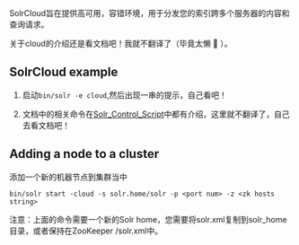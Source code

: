 SolrCloud旨在提供高可用，容错环境，用于分发您的索引跨多个服务器的内容和查询请求。

关于cloud的介绍还是看文档吧！我就不翻译了（毕竟太懒 :tongue: ）。

## SolrCloud example

1. 启动`bin/solr -e cloud`,然后出现一串的提示，自己看吧！

2. 文档中的相关命令在[Solr_Control_Script](../getting_started/Solr_Control_Script.md)中都有介绍，这里就不翻译了，自己去看文档吧！

## Adding a node to a cluster

添加一个新的机器节点到集群当中

`bin/solr start -cloud -s solr.home/solr -p <port num> -z <zk hosts string>`

注意：上面的命令需要一个新的Solr home，您需要将solr.xml复制到solr_home目录，或者保持在ZooKeeper /solr.xml中。


                        
